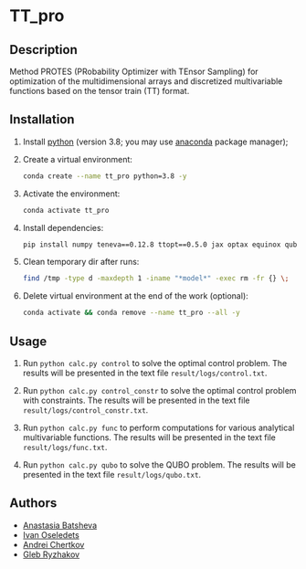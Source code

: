 # TT_pro


## Description

Method PROTES (PRobability Optimizer with TEnsor Sampling) for optimization of the multidimensional arrays and  discretized multivariable functions based on the tensor train (TT) format.


## Installation

1. Install [python](https://www.python.org) (version 3.8; you may use [anaconda](https://www.anaconda.com) package manager);

2. Create a virtual environment:
    ```bash
    conda create --name tt_pro python=3.8 -y
    ```

3. Activate the environment:
    ```bash
    conda activate tt_pro
    ```

4. Install dependencies:
    ```bash
    pip install numpy teneva==0.12.8 ttopt==0.5.0 jax optax equinox qubogen gekko nevergrad
    ```

5. Clean temporary dir after runs:
    ```bash
    find /tmp -type d -maxdepth 1 -iname "*model*" -exec rm -fr {} \;
    ```

6. Delete virtual environment at the end of the work (optional):
    ```bash
    conda activate && conda remove --name tt_pro --all -y
    ```


## Usage

1. Run `python calc.py control` to solve the optimal control problem. The results will be presented in the text file `result/logs/control.txt`.

2. Run `python calc.py control_constr` to solve the optimal control problem with constraints. The results will be presented in the text file `result/logs/control_constr.txt`.

3. Run `python calc.py func` to perform computations for various analytical multivariable functions. The results will be presented in the text file `result/logs/func.txt`.

4. Run `python calc.py qubo` to solve the QUBO problem. The results will be presented in the text file `result/logs/qubo.txt`.


## Authors

- [Anastasia Batsheva](https://github.com/anabatsh)
- [Ivan Oseledets](https://github.com/oseledets)
- [Andrei Chertkov](https://github.com/AndreiChertkov)
- [Gleb Ryzhakov](https://github.com/G-Ryzhakov)
